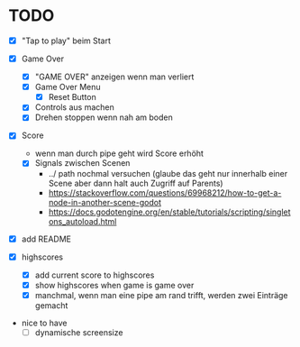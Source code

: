 # TODO

- [x] "Tap to play" beim Start
- [x] Game Over
	- [x] "GAME OVER" anzeigen wenn man verliert
	- [x] Game Over Menu
		- [x] Reset Button
	- [x] Controls aus machen
	- [x] Drehen stoppen wenn nah am boden
- [x] Score
	- wenn man durch pipe geht wird Score erhöht
	- [x] Signals zwischen Scenen
		- ../ path nochmal versuchen (glaube das geht nur innerhalb einer Scene aber dann halt auch Zugriff auf Parents)
		- https://stackoverflow.com/questions/69968212/how-to-get-a-node-in-another-scene-godot
		- https://docs.godotengine.org/en/stable/tutorials/scripting/singletons_autoload.html
- [x] add README

- [x] highscores
	- [x] add current score to highscores
	- [x] show highscores when game is game over
	- [x] manchmal, wenn man eine pipe am rand trifft, werden zwei Einträge gemacht

- nice to have
	- [ ] dynamische screensize
